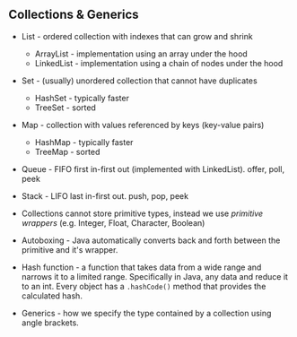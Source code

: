 ## Collections & Generics
* List - ordered collection with indexes that can grow and shrink
  - ArrayList - implementation using an array under the hood
  - LinkedList - implementation using a chain of nodes under the hood
* Set - (usually) unordered collection that cannot have duplicates
  - HashSet - typically faster
  - TreeSet - sorted
* Map - collection with values referenced by keys (key-value pairs)
  - HashMap - typically faster
  - TreeMap - sorted
* Queue - FIFO first in-first out (implemented with LinkedList). offer, poll, peek
* Stack - LIFO last in-first out. push, pop, peek


* Collections cannot store primitive types, instead we use *primitive wrappers* (e.g. Integer, Float, Character, Boolean)
* Autoboxing - Java automatically converts back and forth between the primitive and it's wrapper.
* Hash function - a function that takes data from a wide range and narrows it to a limited range. Specifically in Java, any data and reduce it to an int. Every object has a `.hashCode()` method that provides the calculated hash.
* Generics - how we specify the type contained by a collection using angle brackets.